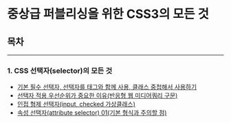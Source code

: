 # 중상급 퍼블리싱을 위한 CSS3의 모든 것

## 목차
- - - 
### 1. CSS 선택자(selector)의 모든 것
- [기본 필수 선택자, 선택자를 태그와 함께 사용, 클래스 중첩해서 사용하기](#lesson-01-기본-필수-선택자,-선택자를-태그와-함께-사용,-클래스-중첩해서-사용하기)
- [선택자 적용 우선순위가 중요한 이유(반응형 웹 미디어쿼리 구문)](#lesson-02-선택자-적용-우선순위가-중요한-이유(반응형-웹-미디어쿼리-구문))
- [인접 형제 선택자(input, checked 가상클래스)](#lesson-03-인접-형제-선택자(input,-checked-가상클래스))
- [속성 선택자(attribute selector) 01(기본 형식과 주의할 점)](#lesson-04-속성-선택자(attribute-selector)-01(기본-형식과-주의할-점))